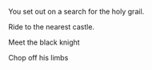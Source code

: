 You set out on a search for the holy grail.

Ride to the nearest castle.

Meet the black knight

Chop off his limbs